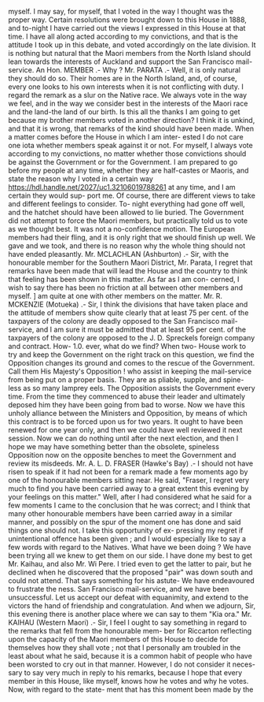 myself. I may say, for myself, that I voted in the way I thought was the proper way. Certain resolutions were brought down to this House in 1888, and to-night I have carried out the views I expressed in this House at that time. I have all along acted according to my convictions, and that is the attitude I took up in this debate, and voted accordingly on the late division. It is nothing but natural that the Maori members from the North Island should lean towards the interests of Auckland and support the San Francisco mail-service. An Hon. MEMBER .- Why ? Mr. PARATA .- Well, it is only natural they should do so. Their homes are in the North Island, and, of course, every one looks to his own interests when it is not conflicting with duty. I regard the remark as a slur on the Native race. We always vote in the way we feel, and in the way we consider best in the interests of the Maori race and the land-the land of our birth. Is this all the thanks I am going to get because my brother members voted in another direction? I think it is unkind, and that it is wrong, that remarks of the kind should have been made. When a matter comes before the House in which I am inter- ested I do not care one iota whether members speak against it or not. For myself, I always vote according to my convictions, no matter whether those convictions should be against the Government or for the Government. I am prepared to go before my people at any time, whether they are half-castes or Maoris, and state the reason why I voted in a certain way https://hdl.handle.net/2027/uc1.32106019788261 at any time, and I am certain they would sup- port me. Of course, there are different views to take and different feelings to consider. To- night everything had gone off well, and the hatchet should have been allowed to lie buried. The Government did not attempt to force the Maori members, but practically told us to vote as we thought best. It was not a no-confidence motion. The European members had their fling, and it is only right that we should finish up well. We gave and we took, and there is no reason why the whole thing should not have ended pleasantly. Mr. MCLACHLAN (Ashburton) .- Sir, with the honourable member for the Southern Maori District, Mr. Parata, I regret that remarks have been made that will lead the House and the country to think that feeling has been shown in this matter. As far as I am con- cerned, I wish to say there has been no friction at all between other members and myself. ] am quite at one with other members on the matter. Mr. R. MCKENZIE (Motueka) .- Sir, I think the divisions that have taken place and the attitude of members show quite clearly that at least 75 per cent. of the taxpayers of the colony are deadly opposed to the San Francisco mail- service, and I am sure it must be admitted that at least 95 per cent. of the taxpayers of the colony are opposed to the J. D. Spreckels foreign company and contract. How- 1.0. ever, what do we find? When two- House work to try and keep the Government on the right track on this question, we find the Opposition changes its ground and comes to the rescue of the Government. Call them His Majesty's Opposition ! who assist in keeping the mail-service from being put on a proper basis. They are as pliable, supple, and spine- less as so many lamprey eels. The Opposition assists the Government every time. From the time they commenced to abuse their leader and ultimately deposed him they have been going from bad to worse. Now we have this unholy alliance between the Ministers and Opposition, by means of which this contract is to be forced upon us for two years. It ought to have been renewed for one year only, and then we could have well reviewed it next session. Now we can do nothing until after the next election, and then I hope we may have something better than the obsolete, spineless Opposition now on the opposite benches to meet the Government and review its misdeeds. Mr. A. L. D. FRASER (Hawke's Bay) .- I should not have risen to speak if it had not been for a remark made a few moments ago by one of the honourable members sitting near. He said, "Fraser, I regret very much to find you have been carried away to a great extent this evening by your feelings on this matter." Well, after I had considered what he said for a few moments I came to the conclusion that he was correct; and I think that many other honourable members have been carried away in a similar manner, and possibly on the spur of the moment one has done and said things one should not. I take this opportunity of ex- pressing my regret if unintentional offence has been given ; and I would especially like to say a few words with regard to the Natives. What have we been doing ? We have been trying all we knew to get them on our side. I have done my best to get Mr. Kaihau, and also Mr. Wi Pere. I tried even to get the latter to pair, but he declined when he discovered that the proposed "pair" was down south and could not attend. That says something for his astute- We have endeavoured to frustrate the ness. San Francisco mail-service, and we have been unsuccessful. Let us accept our defeat with equanimity, and extend to the victors the hand of friendship and congratulation. And when we adjourn, Sir, this evening there is another place where we can say to them "Kia ora." Mr. KAIHAU (Western Maori) .- Sir, I feel I ought to say something in regard to the remarks that fell from the honourable mem- ber for Riccarton reflecting upon the capacity of the Maori members of this House to decide for themselves how they shall vote ; not that I personally am troubled in the least about what he said, because it is a common habit of people who have been worsted to cry out in that manner. However, I do not consider it neces- sary to say very much in reply to his remarks, because I hope that every member in this House, like myself, knows how he votes and why he votes. Now, with regard to the state- ment that has this moment been made by the 